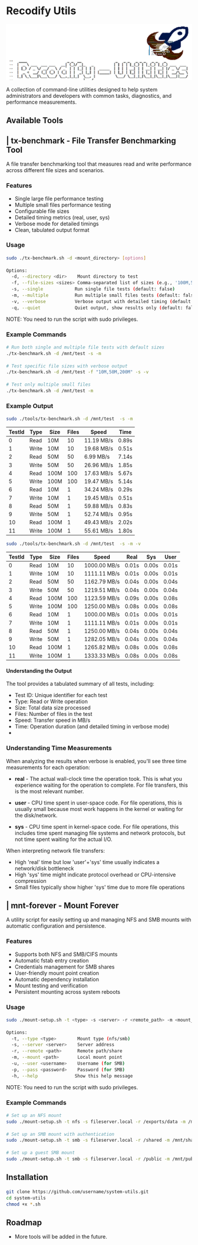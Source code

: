 # Recodify Utils

![main](./images/utilities.png)

A collection of command-line utilities designed to help system administrators and developers with common tasks, diagnostics, and performance measurements.


## Available Tools

## | tx-benchmark - File Transfer Benchmarking Tool

A file transfer benchmarking tool that measures read and write performance across different file sizes and scenarios.

### Features

- Single large file performance testing
- Multiple small files performance testing
- Configurable file sizes
- Detailed timing metrics (real, user, sys)
- Verbose mode for detailed timings
- Clean, tabulated output format

### Usage

```bash
sudo ./tx-benchmark.sh -d <mount_directory> [options]

Options:
  -d, --directory <dir>    Mount directory to test
  -f, --file-sizes <sizes> Comma-separated list of sizes (e.g., '100M,500M,1G')
  -s, --single            Run single file tests (default: false)
  -m, --multiple          Run multiple small files tests (default: false)
  -v, --verbose           Verbose output with detailed timing (default: false)
  -q, --quiet             Quiet output, show results only (default: false)
```

NOTE: You need to run the script with sudo privileges.

### Example Commands

```bash
# Run both single and multiple file tests with default sizes
./tx-benchmark.sh -d /mnt/test -s -m

# Test specific file sizes with verbose output
./tx-benchmark.sh -d /mnt/test -f "10M,50M,200M" -s -v

# Test only multiple small files
./tx-benchmark.sh -d /mnt/test -m
```

### Example Output

``` bash
sudo ./tools/tx-benchmark.sh -d /mnt/test  -s -m
```

| TestId | Type  | Size | Files | Speed     | Time  |
|--------|-------|------|-------|-----------|-------|
| 0      | Read  | 10M  | 10    | 11.19 MB/s| 0.89s |
| 1      | Write | 10M  | 10    | 19.68 MB/s| 0.51s |
| 2      | Read  | 50M  | 50    | 6.99 MB/s | 7.14s |
| 3      | Write | 50M  | 50    | 26.96 MB/s| 1.85s |
| 4      | Read  | 100M | 100   | 17.63 MB/s| 5.67s |
| 5      | Write | 100M | 100   | 19.47 MB/s| 5.14s |
| 6      | Read  | 10M  | 1     | 34.24 MB/s| 0.29s |
| 7      | Write | 10M  | 1     | 19.45 MB/s| 0.51s |
| 8      | Read  | 50M  | 1     | 59.88 MB/s| 0.83s |
| 9      | Write | 50M  | 1     | 52.74 MB/s| 0.95s |
| 10     | Read  | 100M | 1     | 49.43 MB/s| 2.02s |
| 11     | Write | 100M | 1     | 55.61 MB/s| 1.80s |


``` bash
sudo ./tools/tx-benchmark.sh -d /mnt/test  -s -m -v
```


| TestId | Type  | Size | Files | Speed        | Real  | Sys   | User  |
|--------|-------|------|-------|--------------|-------|-------|-------|
| 0      | Read  | 10M  | 10    | 1000.00 MB/s| 0.01s | 0.00s | 0.01s |
| 1      | Write | 10M  | 10    | 1111.11 MB/s| 0.01s | 0.00s | 0.01s |
| 2      | Read  | 50M  | 50    | 1162.79 MB/s| 0.04s | 0.00s | 0.04s |
| 3      | Write | 50M  | 50    | 1219.51 MB/s| 0.04s | 0.00s | 0.04s |
| 4      | Read  | 100M | 100   | 1123.59 MB/s| 0.09s | 0.00s | 0.08s |
| 5      | Write | 100M | 100   | 1250.00 MB/s| 0.08s | 0.00s | 0.08s |
| 6      | Read  | 10M  | 1     | 1000.00 MB/s| 0.01s | 0.00s | 0.01s |
| 7      | Write | 10M  | 1     | 1111.11 MB/s| 0.01s | 0.00s | 0.01s |
| 8      | Read  | 50M  | 1     | 1250.00 MB/s| 0.04s | 0.00s | 0.04s |
| 9      | Write | 50M  | 1     | 1282.05 MB/s| 0.04s | 0.00s | 0.04s |
| 10     | Read  | 100M | 1     | 1265.82 MB/s| 0.08s | 0.00s | 0.08s |
| 11     | Write | 100M | 1     | 1333.33 MB/s| 0.08s | 0.00s | 0.08s |


#### Understanding the Output

The tool provides a tabulated summary of all tests, including:
- Test ID: Unique identifier for each test
- Type: Read or Write operation
- Size: Total data size processed
- Files: Number of files in the test
- Speed: Transfer speed in MB/s
- Time: Operation duration (and detailed timing in verbose mode)
-
### Understanding Time Measurements

When analyzing the results when verbose is enabled, you'll see three time measurements for each operation:

- **real** - The actual wall-clock time the operation took. This is what you experience waiting for the operation to complete. For file transfers, this is the most relevant number.

- **user** - CPU time spent in user-space code. For file operations, this is usually small because most work happens in the kernel or waiting for the disk/network.

- **sys** - CPU time spent in kernel-space code. For file operations, this includes time spent managing file systems and network protocols, but not time spent waiting for the actual I/O.

When interpreting network file transfers:
- High 'real' time but low 'user'+'sys' time usually indicates a network/disk bottleneck
- High 'sys' time might indicate protocol overhead or CPU-intensive compression
- Small files typically show higher 'sys' time due to more file operations

## | mnt-forever - Mount Forever

A utility script for easily setting up and managing NFS and SMB mounts with automatic configuration and persistence.

### Features

- Supports both NFS and SMB/CIFS mounts
- Automatic fstab entry creation
- Credentials management for SMB shares
- User-friendly mount point creation
- Automatic dependency installation
- Mount testing and verification
- Persistent mounting across system reboots

### Usage

```bash
sudo ./mount-setup.sh -t <type> -s <server> -r <remote_path> -m <mount_point> [-u <username>] [-p <password>]

Options:
  -t, --type <type>        Mount type (nfs/smb)
  -s, --server <server>    Server address
  -r, --remote <path>      Remote path/share
  -m, --mount <path>       Local mount point
  -u, --user <username>    Username (for SMB)
  -p, --pass <password>    Password (for SMB)
  -h, --help              Show this help message
```

NOTE: You need to run the script with sudo privileges.

### Example Commands

```bash
# Set up an NFS mount
sudo ./mount-setup.sh -t nfs -s fileserver.local -r /exports/data -m /mnt/data

# Set up an SMB mount with authentication
sudo ./mount-setup.sh -t smb -s fileserver.local -r /shared -m /mnt/shared -u myuser -p mypassword

# Set up a guest SMB mount
sudo ./mount-setup.sh -t smb -s fileserver.local -r /public -m /mnt/public
```


## Installation

```bash
git clone https://github.com/username/system-utils.git
cd system-utils
chmod +x *.sh
```

## Roadmap

- More tools will be added in the future.

